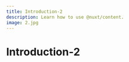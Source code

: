 ```yaml
---
title: Introduction-2
description: Learn how to use @nuxt/content.
image: 2.jpg
---
```


# Introduction-2

<article-image name="2.jpg" alt="サンプル画像"></article-image>
